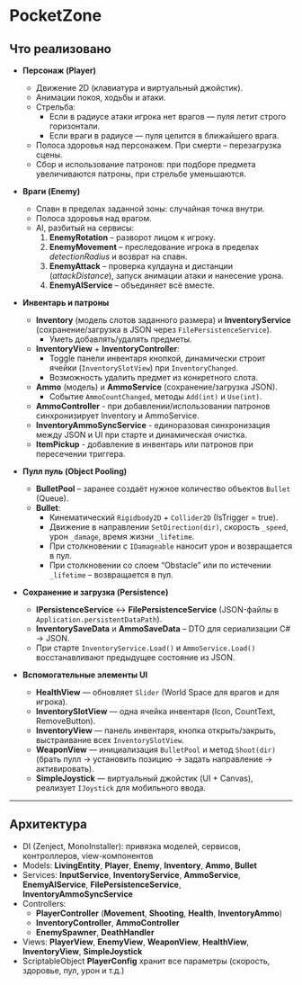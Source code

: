 # PocketZone

## Что реализовано

- **Персонаж (Player)**
  - Движение 2D (клавиатура и виртуальный джойстик).
  - Анимации покоя, ходьбы и атаки.
  - Стрельба:
    - Если в радиусе атаки игрока нет врагов — пуля летит строго горизонтали.
    - Если враги в радиусе — пуля целится в ближайшего врага.
  - Полоса здоровья над персонажем. При смерти – перезагрузка сцены.
  - Сбор и использование патронов: при подборе предмета увеличиваются патроны, при стрельбе уменьшаются.

- **Враги (Enemy)**
  - Спавн в пределах заданной зоны: случайная точка внутри.
  - Полоса здоровья над врагом.
  - AI, разбитый на сервисы:
    1. **EnemyRotation** – разворот лицом к игроку.
    2. **EnemyMovement** – преследование игрока в пределах _detectionRadius_ и возврат на спавн.
    3. **EnemyAttack** – проверка кулдауна и дистанции (_attackDistance_), запуск анимации атаки и нанесение урона.
    4. **EnemyAIService** – объединяет всё вместе.

- **Инвентарь и патроны**
  - **Inventory** (модель слотов заданного размера) и **InventoryService** (сохранение/загрузка в JSON через `FilePersistenceService`).
    - Уметь добавлять/удалять предметы.
  - **InventoryView** + **InventoryController**:
    - Toggle панели инвентаря кнопкой, динамически строит ячейки (`InventorySlotView`) при `InventoryChanged`.
    - Возможность удалить предмет из конкретного слота.
  - **Ammo** (модель) и **AmmoService** (сохранение/загрузка JSON).
    - Событие `AmmoCountChanged`, методы `Add(int)` и `Use(int)`.
  - **AmmoController** - при добавлении/использовании патронов синхронизирует Inventory и AmmoService.
  - **InventoryAmmoSyncService** - единоразовая синхронизация между JSON и UI при старте и динамическая очистка.
  - **ItemPickup** - добавление в инвентарь или патронов при пересечении триггера.

- **Пулл пуль (Object Pooling)**
  - **BulletPool** – заранее создаёт нужное количество объектов `Bullet` (Queue).
  - **Bullet**:
    - Кинематический `Rigidbody2D` + `Collider2D` (IsTrigger = true).
    - Движение в направлении `SetDirection(dir)`, скорость `_speed`, урон `_damage`, время жизни `_lifetime`.
    - При столкновении с `IDamageable` наносит урон и возвращается в пул.
    - При столкновении со слоем “Obstacle” или по истечении `_lifetime` – возвращается в пул.

- **Сохранение и загрузка (Persistence)**
  - **IPersistenceService** ↔ **FilePersistenceService** (JSON-файлы в `Application.persistentDataPath`).
  - **InventorySaveData** и **AmmoSaveData** – DTO для сериализации C# → JSON.
  - При старте `InventoryService.Load()` и `AmmoService.Load()` восстанавливают предыдущее состояние из JSON.

- **Вспомогательные элементы UI**
  - **HealthView** — обновляет `Slider` (World Space для врагов и для игрока).
  - **InventorySlotView** — одна ячейка инвентаря (Icon, CountText, RemoveButton).
  - **InventoryView** — панель инвентаря, кнопка открыть/закрыть, выстраивание всех `InventorySlotView`.
  - **WeaponView** — инициализация `BulletPool` и метод `Shoot(dir)` (брать пулл → установить позицию → задать направление → активировать).
  - **SimpleJoystick** — виртуальный джойстик (UI + Canvas), реализует `IJoystick` для мобильного ввода.

---

## Архитектура

  - DI (Zenject, MonoInstaller): привязка моделей, сервисов, контроллеров, view-компонентов
  - Models: **LivingEntity**, **Player**, **Enemy**, **Inventory**, **Ammo**, **Bullet**
  - Services: **InputService**, **InventoryService**, **AmmoService**, **EnemyAIService**, **FilePersistenceService**, **InventoryAmmoSyncService**
  - Controllers:
      - **PlayerController** (**Movement**, **Shooting**, **Health**, **InventoryAmmo**)
      - **InventoryController**, **AmmoController**
      - **EnemySpawner**, **DeathHandler**
  - Views: **PlayerView**, **EnemyView**, **WeaponView**, **HealthView**, **InventoryView**, **SimpleJoystick**
  - ScriptableObject **PlayerConfig** хранит все параметры (скорость, здоровье, пул, урон и т.д.)